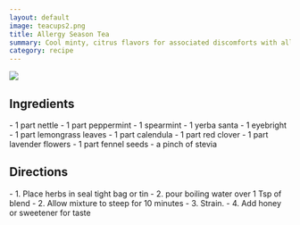 ```yaml
---
layout: default
image: teacups2.png
title: Allergy Season Tea
summary: Cool minty, citrus flavors for associated discomforts with allergies.
category: recipe
---
```


<img src="{{site.baseurl}}/img/teacups2-2.png" class="img-resize">

<h2 class="recipe-center">Ingredients</h2>
- 1 part nettle
- 1 part peppermint
- 1 spearmint
- 1 yerba santa
- 1 eyebright
- 1 part lemongrass leaves
- 1 part calendula
- 1 part red clover
- 1 part lavender flowers
- 1 part fennel seeds
- a pinch of stevia

<h2 class="recipe-center">Directions</h2>
- 1. Place herbs in seal tight bag or tin
- 2. pour boiling water over 1 Tsp of blend
- 2. Allow mixture to steep for 10 minutes
- 3. Strain.
- 4. Add honey or sweetener for taste
